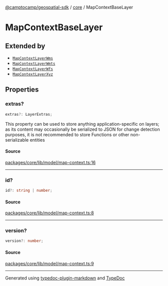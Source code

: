 [@camptocamp/geospatial-sdk](../../index.md) / [core](../index.md) / MapContextBaseLayer

# MapContextBaseLayer

## Extended by

- [`MapContextLayerWms`](MapContextLayerWms.md)
- [`MapContextLayerWmts`](MapContextLayerWmts.md)
- [`MapContextLayerWfs`](MapContextLayerWfs.md)
- [`MapContextLayerXyz`](MapContextLayerXyz.md)

## Properties

### extras?

```ts
extras?: LayerExtras;
```

This property can be used to store anything application-specific on layers; as its content may occasionally
be serialized to JSON for change detection purposes, it is not recommended to store Functions or other
non-serializable entities

#### Source

[packages/core/lib/model/map-context.ts:16](https://github.com/jahow/geospatial-sdk/blob/dbfbbb6/packages/core/lib/model/map-context.ts#L16)

***

### id?

```ts
id?: string | number;
```

#### Source

[packages/core/lib/model/map-context.ts:8](https://github.com/jahow/geospatial-sdk/blob/dbfbbb6/packages/core/lib/model/map-context.ts#L8)

***

### version?

```ts
version?: number;
```

#### Source

[packages/core/lib/model/map-context.ts:9](https://github.com/jahow/geospatial-sdk/blob/dbfbbb6/packages/core/lib/model/map-context.ts#L9)

***

Generated using [typedoc-plugin-markdown](https://www.npmjs.com/package/typedoc-plugin-markdown) and [TypeDoc](https://typedoc.org/)
